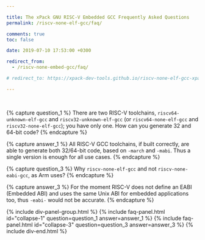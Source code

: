 ```yaml
---

title: The xPack GNU RISC-V Embedded GCC Frequently Asked Questions
permalink: /riscv-none-elf-gcc/faq/

comments: true
toc: false

date: 2019-07-10 17:53:00 +0300

redirect_from:
  - /riscv-none-embed-gcc/faq/

# redirect_to: https://xpack-dev-tools.github.io/riscv-none-elf-gcc-xpack/docs/faq/

---
```


<br/>

{% capture question_1 %}
There are two RISC-V toolchains, `riscv64-unknown-elf-gcc` and
`riscv32-unknown-elf-gcc` (or `riscv64-none-elf-gcc` and
`riscv32-none-elf-gcc`); you have only one. How can you generate
32 and 64-bit code?
{% endcapture %}

{% capture answer_1 %}
All RISC-V GCC toolchains, if built correctly, are able to generate
both 32/64-bit code, based on `-march` and `-mabi`. Thus a single
version is enough for all use cases.
{% endcapture %}

{% capture question_3 %}
Why `riscv-none-elf-gcc` and not `riscv-none-eabi-gcc`, as Arm uses?
{% endcapture %}

{% capture answer_3 %}
For the moment RISC-V does not define an EABI (Embedded ABI) and uses the
same Unix ABI for embedded applications too, thus `-eabi-` would not be
accurate.
{% endcapture %}

{% include div-panel-group.html %}
{% include faq-panel.html id="collapse-1" question=question_1 answer=answer_1 %}
{% include faq-panel.html id="collapse-3" question=question_3 answer=answer_3 %}
{% include div-end.html %}
